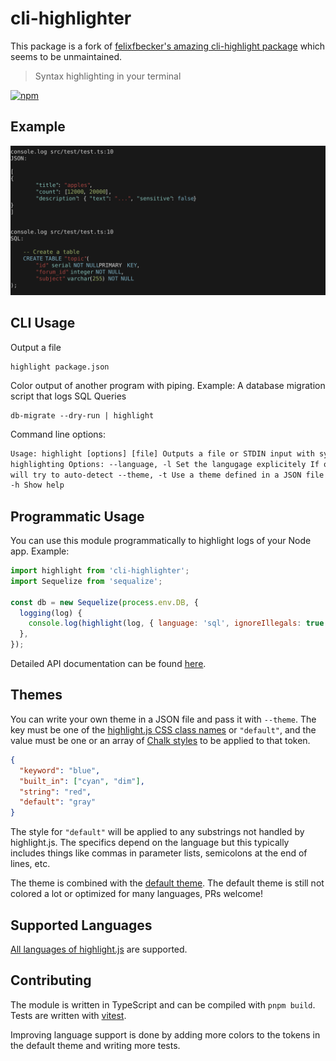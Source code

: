 # cli-highlighter

This package is a fork of [felixfbecker's amazing cli-highlight package](https://github.com/felixfbecker/cli-highlight) which seems to be unmaintained.

> Syntax highlighting in your terminal

[![npm](https://img.shields.io/npm/v/cli-highlighter.svg)](https://www.npmjs.com/package/cli-highlighter)

## Example

![Example Output](assets/screenshot.svg)

## CLI Usage

Output a file

```shell
highlight package.json
```

Color output of another program with piping. Example: A database migration script that logs SQL Queries

```shell
db-migrate --dry-run | highlight
```

Command line options:

```html
Usage: highlight [options] [file] Outputs a file or STDIN input with syntax
highlighting Options: --language, -l Set the langugage explicitely If omitted
will try to auto-detect --theme, -t Use a theme defined in a JSON file --help,
-h Show help
```

## Programmatic Usage

You can use this module programmatically to highlight logs of your Node app. Example:

```js
import highlight from 'cli-highlighter';
import Sequelize from 'sequalize';

const db = new Sequelize(process.env.DB, {
  logging(log) {
    console.log(highlight(log, { language: 'sql', ignoreIllegals: true }));
  },
});
```

Detailed API documentation can be found [here](http://cli-highlight.surge.sh/).

## Themes

You can write your own theme in a JSON file and pass it with `--theme`.
The key must be one of the [highlight.js CSS class names](http://highlightjs.readthedocs.io/en/latest/css-classes-reference.html) or `"default"`,
and the value must be one or an array of [Chalk styles](https://github.com/chalk/chalk#styles) to be applied to that token.

```json
{
  "keyword": "blue",
  "built_in": ["cyan", "dim"],
  "string": "red",
  "default": "gray"
}
```

The style for `"default"` will be applied to any substrings not handled by highlight.js. The specifics depend on the language but this typically includes things like commas in parameter lists, semicolons at the end of lines, etc.

The theme is combined with the [default theme](http://cli-highlight.surge.sh/globals.html#default_theme).
The default theme is still not colored a lot or optimized for many languages, PRs welcome!

## Supported Languages

[All languages of highlight.js](https://highlightjs.org/static/demo/) are supported.

## Contributing

The module is written in TypeScript and can be compiled with `pnpm build`. Tests are written with [vitest](https://github.com/vitest/vitest).

Improving language support is done by adding more colors to the tokens in the default theme and writing more tests.
